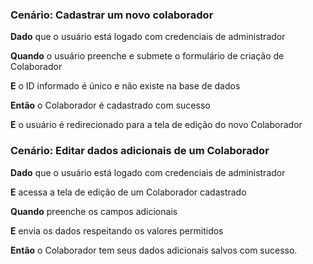 ### Cenário: Cadastrar um novo colaborador
 **Dado** que o usuário está logado com credenciais de administrador

 **Quando** o usuário preenche e submete o formulário de criação de Colaborador

 **E** o ID informado é único e não existe na base de dados

 **Então** o Colaborador é cadastrado com sucesso

 **E** o usuário é redirecionado para a tela de edição do novo Colaborador

### Cenário: Editar dados adicionais de um Colaborador
  **Dado** que o usuário está logado com credenciais de administrador

  **E** acessa a tela de edição de um Colaborador cadastrado

  **Quando** preenche os campos adicionais

  **E** envia os dados respeitando os valores permitidos

  **Então** o Colaborador tem seus dados adicionais salvos com sucesso.